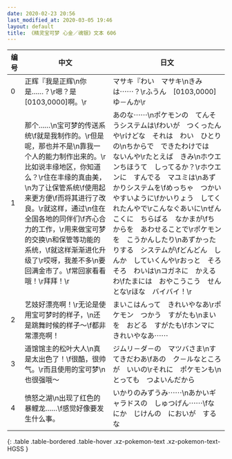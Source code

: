 ```yaml
---
date: 2020-02-23 20:56
last_modified_at: 2020-03-05 19:46
layout: default
title: 《精灵宝可梦 心金／魂银》文本 606
---
```

| 编号 | 中文 | 日文 |
| ---- | ---- | ---- |
| 0 | 正辉『我是正辉\n你是……？\r嗯？是[0103,0000]啊。\r | マサキ『わい　マサキ\nきみは⋯⋯？\rふうん　[0103,0000]　ゆ－んか\r |
| 1 | 那个……\n宝可梦的传送系统\f就是我制作的。\r但是呢，那也并不是\n靠我一个人的能力制作出来的。\r比如说丰缘地区，你知道么？\r住在丰缘的真由美，\n为了让保管系统\f使用起来更方便\f而将其进行了改良。\r就这样，通过\n住在全国各地的同伴们\f齐心合力的工作，\r用来做宝可梦的交换\n和保管等功能的系统，\f就这样渐渐进化升级了\r哎呀，我差不多\n要回满金市了。\f常回家看看哦！\r拜拜！\r | あのな⋯⋯\nポケモンの　てんそうシステムは\fわいが　つくったんや\rけどな　それは　わい　ひとりの\nちからで　できたわけでは　ないんや\rたとえば　きみ\nホウエンちほうて　しってるか？\rホウエンに　すんでる　マユミは\nあずかりシステムを\fめっちゃ　つかいやすいように\fかいりょう　してくれたんやで\rこんなぐあいに\nぜんこくに　ちらばる　なかまが\fちからを　あわせることで\rポケモンを　こうかんしたり\nあずかったりする　システムが\fどんどん　しんか　していくんや\rおっと　そろそろ　わいは\nコガネに　かえるわ\fたまには　おやこうこう　せんとな\rほな　バイバイ！\r |
| 2 | 艺妓好漂亮啊！\r无论是使用宝可梦时的样子，\n还是跳舞时候的样子～\f都非常漂亮啊！ | まいこはんって　きれいやなあ\rポケモン　つかう　すがたも\nまいを　おどる　すがたも\fホンマに　きれいやなあ⋯⋯ |
| 3 | 道馆馆主的松叶大人\n真是太出色了！\f很酷，很帅气。\r而且使用的宝可梦\n也很强哦～ | ジムリ－ダ－の　マツバさま\nすてきだわあ\fあの　ク－ルなところが　いいの\rそれに　ポケモンも\nとっても　つよいんだから |
| 4 | 愤怒之湖\n出现了红色的暴鲤龙……\f感觉好像要发生什么事。 | いかりのみずうみ⋯⋯\nあかいギャラドスの　しゅつげん⋯⋯\fなにか　じけんの　においが　するな |
{: .table .table-bordered .table-hover .xz-pokemon-text .xz-pokemon-text-HGSS }